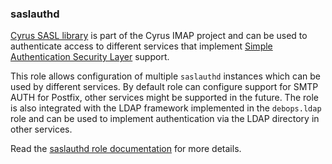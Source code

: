 ### saslauthd

[Cyrus SASL library](https://www.cyrusimap.org/sasl/) is part of the
Cyrus IMAP project and can be used to authenticate access to different
services that implement [Simple Authentication Security
Layer](https://en.wikipedia.org/wiki/Simple_Authentication_and_Security_Layer)
support.

This role allows configuration of multiple `saslauthd` instances which
can be used by different services. By default role can configure support
for SMTP AUTH for Postfix, other services might be supported in the
future. The role is also integrated with the LDAP framework implemented
in the `debops.ldap` role and can be used to implement authentication
via the LDAP directory in other services.

Read the [saslauthd role documentation](https://docs.debops.org/en/stable-3.2/ansible/roles/saslauthd/) for more details.
